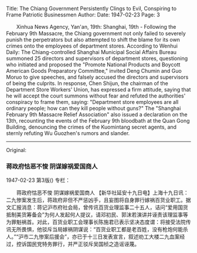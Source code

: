 Title: The Chiang Government Persistently Clings to Evil, Conspiring to Frame Patriotic Businessmen
Author:
Date: 1947-02-23
Page: 3

　　Xinhua News Agency, Yan'an, 19th: Shanghai, 19th - Following the February 9th Massacre, the Chiang government not only failed to severely punish the perpetrators but also attempted to shift the blame for its own crimes onto the employees of department stores. According to Wenhui Daily: The Chiang-controlled Shanghai Municipal Social Affairs Bureau summoned 25 directors and supervisors of department stores, questioning who initiated and proposed the "Promote National Products and Boycott American Goods Preparatory Committee," invited Deng Chumin and Guo Moruo to give speeches, and falsely accused the directors and supervisors of being the culprits. In response, Chen Shijun, the chairman of the Department Store Workers' Union, has expressed a firm attitude, saying that he will accept the court summons without fear and refuted the authorities' conspiracy to frame them, saying: "Department store employees are all ordinary people; how can they kill people without guns?" The "Shanghai February 9th Massacre Relief Association" also issued a declaration on the 13th, recounting the events of the February 9th bloodbath at the Quan Gong Building, denouncing the crimes of the Kuomintang secret agents, and sternly refuting Wu Guozhen's rumors and slander.



<hr /> 

Original: 


### 蒋政府怙恶不悛  阴谋嫁祸爱国商人

1947-02-23
第3版()
专栏：

　　蒋政府怙恶不悛
    阴谋嫁祸爱国商人
    【新华社延安十九日电】上海十九日讯：二九惨案发生后，蒋政府非但不严惩凶手，且妄图将自身罪行嫁祸百货业职工。据文汇报消息：蒋记沪市府社会局，曾传讯百货业理监事二十五人，诘问“爱用国货抵制美货筹备会”为何人发起何人提议，请邓初民、郭沫若演讲并诬责该理监事等为罪魁祸首。对此，百货业职工会理事长陈施君已表示坚决态度谓：将接受法院传讯无所畏惧，他驳斥当局嫁祸阴谋说：“百货业职工都是老百姓，没有枪炮何能杀人。”“沪市二九惨案后援会”，亦已于十三日发表宣言，叙述劝工大楼二九血案经过，控诉国民党特务罪行，并严正驳斥吴国桢之造谣诬蔑。
